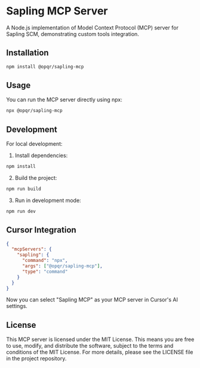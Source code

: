 # Sapling MCP Server

A Node.js implementation of Model Context Protocol (MCP) server for Sapling SCM, demonstrating custom tools integration.

## Installation

```bash
npm install @opqr/sapling-mcp
```

## Usage

You can run the MCP server directly using npx:

```bash
npx @opqr/sapling-mcp
```

## Development

For local development:

1. Install dependencies:

```bash
npm install
```

2. Build the project:

```bash
npm run build
```

3. Run in development mode:

```bash
npm run dev
```

## Cursor Integration

```json
{
  "mcpServers": {
    "sapling": {
      "command": "npx",
      "args": ["@opqr/sapling-mcp"],
      "type": "command"
    }
  }
}
```

Now you can select "Sapling MCP" as your MCP server in Cursor's AI settings.

## License

This MCP server is licensed under the MIT License. This means you are free to use, modify, and distribute the software, subject to the terms and conditions of the MIT License. For more details, please see the LICENSE file in the project repository.

